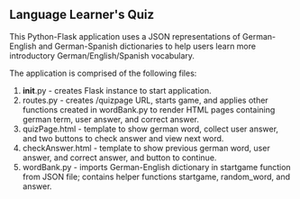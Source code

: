 Language Learner's Quiz
--------------------------
This Python-Flask application uses a JSON representations of German-English and German-Spanish dictionaries to help users learn more introductory German/English/Spanish vocabulary.

The application is comprised of the following files:

1) __init__.py - creates Flask instance to start application.
2) routes.py - creates /quizpage URL, starts game, and applies other functions created in wordBank.py to render HTML pages containing german term, user answer, and correct answer.
3) quizPage.html - template to show german word, collect user answer, and two buttons to check answer and view next word.
4) checkAnswer.html - template to show previous german word, user answer, and correct answer, and button to continue.
5) wordBank.py - imports German-English dictionary in startgame function from JSON file; contains helper functions startgame, random_word, and answer.
